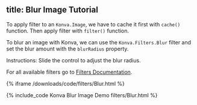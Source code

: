 title: Blur Image Tutorial
---

To apply filter to an `Konva.Image`, we have to cache it first with `cache()`
function. Then apply filter with `filter()` function.

To blur an image with Konva, we can use the `Konva.Filters.Blur` filter
and set the blur amount with the `blurRadius` property.

Instructions: Slide the control to adjust the blur radius.

For all available filters go to [Filters Documentation](http://konva.github.io/api/Konva.Filters.html).

{% iframe /downloads/code/filters/Blur.html %}

{% include_code Konva Blur Image Demo filters/Blur.html %}
